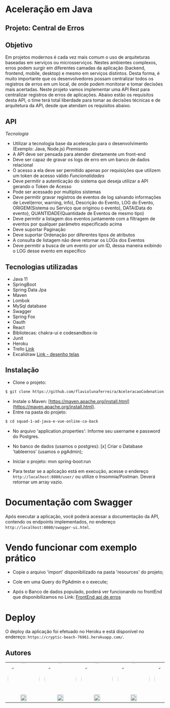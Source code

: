 # Aceleração em Java


## Projeto: Central de Erros

## Objetivo

Em projetos modernos é cada vez mais comum o uso de arquiteturas baseadas em serviços ou microsserviços. Nestes ambientes complexos, erros podem surgir em diferentes camadas da aplicação (backend, frontend, mobile, desktop) e mesmo em serviços distintos. Desta forma, é muito importante que os desenvolvedores possam centralizar todos os registros de erros em um local, de onde podem monitorar e tomar decisões mais acertadas. Neste projeto vamos implementar uma API Rest para centralizar registros de erros de aplicações.
Abaixo estão os requisitos desta API, o time terá total liberdade para tomar as decisões técnicas e de arquitetura da API, desde que atendam os requisitos abaixo.


## API

*Tecnologia*
- Utilizar a tecnologia base da aceleração para o desenvolvimento (Exemplo: Java, Node.js)
*Premissas*
- A API deve ser pensada para atender diretamente um front-end
- Deve ser capaz de gravar os logs de erro em um banco de dados relacional
- O acesso a ela deve ser permitido apenas por requisições que utilizem um token de acesso válido
*Funcionalidades*
- Deve permitir a autenticação do sistema que deseja utilizar a API gerando o Token de Acesso
- Pode ser acessado por multiplos sistemas
- Deve permitir gravar registros de eventos de log salvando informações de Level(error, warning, info), Descrição do Evento, LOG do Evento, ORIGEM(Sistema ou Serviço que originou o evento), DATA(Data do evento), QUANTIDADE(Quantidade de Eventos de mesmo tipo)
- Deve permitir a listagem dos eventos juntamente com a filtragem de eventos por qualquer parâmetro especificado acima
- Deve suportar Paginação
- Deve suportar Ordenação por diferentes tipos de atributos
- A consulta de listagem não deve retornar os LOGs dos Eventos
- Deve permitir a busca de um evento por um ID, dessa maneira exibindo o LOG desse evento em específico


## Tecnologias utilizadas

* Java 11
* SpringBoot
* Spring Data Jpa
* Maven
* Lombok
* MySql database
* Swagger
* Spring Fox
* Oauth
* React
* Bibliotecas: chakra-ui e codesandbox-io
* Junit
* Heroku
* Trello [Link](https://trello.com/b/mdnufyaX/central-de-erros)
* Excalidraw [Link - desenho telas](https://drive.google.com/file/d/1JQi0kRQ1SySDwn35S1jA5TmXY94W_kri/view?usp=sharing)


## Instalação

- Clone o projeto:
```bash
$ git clone https://github.com/flaviolunaferreira/AceleracaoCodenation
```

- Instale o Maven:
[https://maven.apache.org/install.html](https://maven.apache.org/install.html).
- Entre na pasta do projeto:
```bash
$ cd squad-1-ad-java-e-vue-online-ca-back
```
- No arquivo 'application.properties':
Informe seu username e password do Postgres.

- No banco de dados (usamos o postgres):
[x] Criar o Database 'tableerros' (usamos o pgAdmin);

- Iniciar o projeto:
mvn spring-boot:run

- Para testar se a aplicação está em execução, acesse o endereço ```http://localhost:8080/user/``` ou utilize o Insomnia/Postman. Deverá retornar um array vazio.


# Documentação com Swagger

Após executar a aplicação, você poderá acessar a documentação da API, contendo os endpoints implementados, no endereço ```http://localhost:8080/swagger-ui.html```.

# Vendo funcionar com exemplo prático

- Copie o arquivo 'import' disponibilizado na pasta 'resources' do projeto;

- Cole em uma Query do PgAdmin e o execute;

- Após o Banco de dados populado, poderá ver funcionando no frontEnd que disponibilizamos no Link: [FrontEnd api de erros](https://github.com/flaviolunaferreira/central-de-erros/tree/master)


# Deploy

O deploy da aplicação foi efetuado no Heroku e está disponível no endereço: ```https://cryptic-beach-76961.herokuapp.com/```.


## Autores

<table>
<tr>
<td align="center">
<a href="https://github.com/DanielePerse">
<img style="border-radius: 50%;" src="https://avatars.githubusercontent.com/u/66958813?v=4" width="100px;" alt=""/><br />
<a href="https://www.linkedin.com/in/daniele-perse">
<img style="height: 20px" alt="LinkedIn" src="https://img.shields.io/badge/Daniele Perse-0077B5?logo=LinkedIn&logoColor=white&style=for-the-badge" />
</a>
</td>
<td align="center">
<a href="https://github.com/flaviolunaferreira">
<img style="border-radius: 50%;" src="https://avatars.githubusercontent.com/u/40308391?v=4" width="100px;" alt=""/><br />
</a>
<a href="https://www.linkedin.com/in/flavio-luna-ferreira-9b4812165/">
<img style="height: 20px" alt="LinkedIn" src="https://img.shields.io/badge/theCoyote-0077B5?logo=LinkedIn&logoColor=white&style=for-the-badge" />
</a>
</td>
<td align="center">
<a href="https://github.com/Darthurmoura">
<img style="border-radius: 50%;" src="https://avatars.githubusercontent.com/u/54224755?v=4" width="100px;" alt=""/><br />
</a>
<a href="https://www.linkedin.com/in/darthurmoura/">
<img style="height: 20px" alt="LinkedIn" src="https://img.shields.io/badge/Daniel Moura-0077B5?logo=LinkedIn&logoColor=white&style=for-the-badge" />
</a>
</td>
<td align="center">
<a href="https://github.com/josiasviveiro">
<img style="border-radius: 50%;" src="https://avatars.githubusercontent.com/u/62304302?v=4" width="100px;" alt=""/><br />
</a>
<a href="https://www.linkedin.com/in/josias-danny-de-viveiro">
<img style="height: 20px" alt="LinkedIn" src="https://img.shields.io/badge/Josias Viveiro-0077B5?logo=LinkedIn&logoColor=white&style=for-the-badge" />
</a>
</td>
<td align="center">
<a href="https://github.com/JorgeHSOsiro">
<img style="border-radius: 50%;" src="https://avatars.githubusercontent.com/u/34973260?v=4" width="100px;" alt=""/><br />
</a>
<a href="https://www.linkedin.com/in/jorge-osiro/">
<img style="height: 20px" alt="LinkedIn" src="https://img.shields.io/badge/Jorge Osiro-0077B5?logo=LinkedIn&logoColor=white&style=for-the-badge" />
</a>
</td>
</tr>
</table>